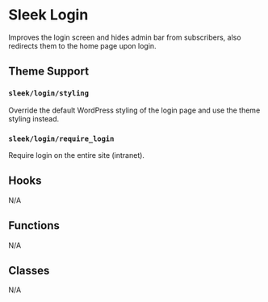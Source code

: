 # Sleek Login

Improves the login screen and hides admin bar from subscribers, also redirects them to the home page upon login.

## Theme Support

### `sleek/login/styling`

Override the default WordPress styling of the login page and use the theme styling instead.

### `sleek/login/require_login`

Require login on the entire site (intranet).

## Hooks

N/A

## Functions

N/A

## Classes

N/A

